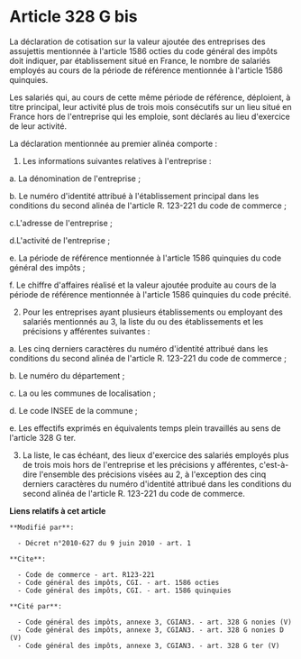 # Article 328 G bis

La déclaration de cotisation sur la valeur ajoutée des entreprises des assujettis mentionnée à l'article 1586 octies du code
général des impôts doit indiquer, par établissement situé en France, le nombre de salariés employés au cours de la période de
référence mentionnée à l'article 1586 quinquies. 

Les salariés qui, au cours de cette même période de référence, déploient, à titre principal, leur activité plus de trois mois
consécutifs sur un lieu situé en France hors de l'entreprise qui les emploie, sont déclarés au lieu d'exercice de leur
activité. 

La déclaration mentionnée au premier alinéa comporte : 

1. Les informations suivantes relatives à l'entreprise : 

a. La dénomination de l'entreprise ; 

b. Le numéro d'identité attribué à l'établissement principal dans les conditions du second alinéa de l'article R. 123-221 du
code de commerce ; 

c.L'adresse de l'entreprise ; 

d.L'activité de l'entreprise ; 

e. La période de référence mentionnée à l'article 1586 quinquies du code général des impôts ; 

f. Le chiffre d'affaires réalisé et la valeur ajoutée produite au cours de la période de référence mentionnée à l'article
1586 quinquies du code précité. 

2. Pour les entreprises ayant plusieurs établissements ou employant des salariés mentionnés au 3, la liste du ou des
établissements et les précisions y afférentes suivantes : 

a. Les cinq derniers caractères du numéro d'identité attribué dans les conditions du second alinéa de l'article R. 123-221 du
code de commerce ; 

b. Le numéro du département ; 

c. La ou les communes de localisation ; 

d. Le code INSEE de la commune ; 

e. Les effectifs exprimés en équivalents temps plein travaillés au sens de l'article 328 G ter. 

3. La liste, le cas échéant, des lieux d'exercice des salariés employés plus de trois mois hors de l'entreprise et les
précisions y afférentes, c'est-à-dire l'ensemble des précisions visées au 2, à l'exception des cinq derniers caractères du
numéro d'identité attribué dans les conditions du second alinéa de l'article R. 123-221 du code de commerce.

**Liens relatifs à cet article**

	**Modifié par**:

	  - Décret n°2010-627 du 9 juin 2010 - art. 1

	**Cite**:

	  - Code de commerce - art. R123-221
	  - Code général des impôts, CGI. - art. 1586 octies
	  - Code général des impôts, CGI. - art. 1586 quinquies

	**Cité par**:

	  - Code général des impôts, annexe 3, CGIAN3. - art. 328 G nonies (V)
	  - Code général des impôts, annexe 3, CGIAN3. - art. 328 G nonies D (V)
	  - Code général des impôts, annexe 3, CGIAN3. - art. 328 G ter (V)
